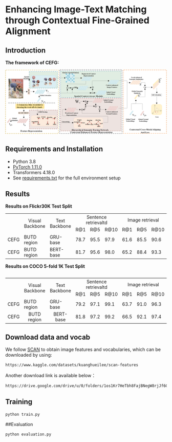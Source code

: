 # Enhancing Image-Text Matching through Contextual Fine-Grained Alignment

## Introduction

**The framework of CEFG:**

<img src="./fig/figure.png" width = "100%" height="50%">

## Requirements and Installation
- Python 3.8  
- [PyTorch 1.11.0](https://pytorch.org/)  
- Transformers 4.18.0  
- See [requirements.txt](./requirements.txt) for the full environment setup

## Results
**Results on Flickr30K Test Split**
<table>
   <tr> <td rowspan="2">     </td> <td rowspan="2", align="center">Visual Backbone</td>  <td rowspan="2", align="center">Text Backbone</td>
        <td colspan="3", align="center">Sentence retrievaltd</td> <td colspan="3", align="center">Image retrieval</td> </tr>
   <tr> <td>R@1</td><td>R@5</td><td>R@10</td> <td>R@1</td><td>R@5</td><td>R@10</td> </tr>
    <tr> <td>CEFG</td> <td>BUTD region</td> <td>GRU-base</td> <td>78.7</td><td>95.5</td><td>97.9</td> <td>61.6</td><td>85.5</td><td>90.6</td> </tr>
   <tr> <td>CEFG</td> <td>BUTD region</td> <td>BERT-base</td> <td>81.7</td><td>95.6</td><td>98.0</td> <td>65.2</td> <td>88.4</td><td>93.3</td> </tr><table>
   
   
 **Results on COCO 5-fold 1K Test Split**
<table>
   <tr> 
	<td rowspan="2">     </td>
	<td rowspan="2", align="center">Visual Backbone</td>  
	<td rowspan="2", align="center">Text Backbone</td>
        <td colspan="3", align="center">Sentence retrievaltd</td> 
	<td colspan="3", align="center">Image retrieval</td> </tr>
   <tr> 
	<td>R@1</td>
	<td>R@5</td>
	<td>R@10</td>
 	<td>R@1</td>
	<td>R@5</td>
	<td>R@10</td>
 </tr>
 <tr> 
	<td>CEFG</td> 
	<td>BUTD region</td>
	 <td>GRU-base</td> 
	<td>79.2</td>
	<td>97.1</td>
	<td>99.1</td>
 	<td>63.7</td>
	<td>91.0</td>
	<td>96.3</td>
 </tr>
   <tr> 
	<td>CEFG</td> 
	<td align="center">BUTD region</td>
 	<td align="center">BERT-base</td> 
	<td>81.8</td>
	<td>97.2</td>
	<td>99.2</td> 
	<td>66.5</td> 
	<td>92.1</td>
	<td>97.4</td>
 </tr>
<table>

## Download data and vocab
We follow [SCAN](https://github.com/kuanghuei/SCAN) to obtain image features and vocabularies, which can be downloaded by using:

```bash
https://www.kaggle.com/datasets/kuanghueilee/scan-features
```
Another download link is available below：

```bash
https://drive.google.com/drive/u/0/folders/1os1Kr7HeTbh8FajBNegW8rjJf6GIhFqC
```

## Training
 
```bash
python train.py
```
##Evaluation

```bash
python evaluation.py
```




